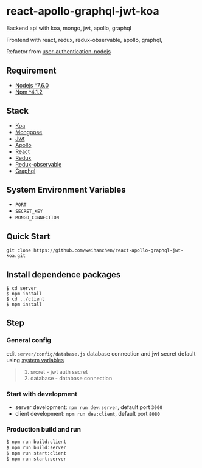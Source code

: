 # react-apollo-graphql-jwt-koa
Backend api with koa, mongo, jwt, apollo, graphql

Frontend with react, redux, redux-observable, apollo, graphql,

Refactor from [user-authentication-nodejs](https://github.com/weihanchen/user-authentication-nodejs)
## Requirement
- [Nodejs ^7.6.0](https://nodejs.org/en/)
- [Npm ^4.1.2](https://www.npmjs.com/package/npm)

## Stack
- [Koa](https://github.com/koajs/koa)
- [Mongoose](http://mongoosejs.com/)
- [Jwt](https://jwt.io/)
- [Apollo](http://dev.apollodata.com/react/)
- [React](https://facebook.github.io/react/)
- [Redux](https://github.com/reactjs/react-redux)
- [Redux-observable](https://github.com/redux-observable/redux-observable)
- [Graphql](http://graphql.org/learn/)

## System Environment Variables
- `PORT`
- `SECRET_KEY`
- `MONGO_CONNECTION`

## Quick Start
```
git clone https://github.com/weihanchen/react-apollo-graphql-jwt-koa.git
```
## Install dependence packages
```
$ cd server 
$ npm install
$ cd ../client
$ npm install
```

## Step
### General config
edit `server/config/database.js` database connection and jwt secret default using [system variables]($system-environment-variables)

>1. srcret - jwt auth secret
>2. database - database connection

### Start with development
* server development: `npm run dev:server`, default port `3000`
* client development: `npm run dev:client`, default port `8080`

### Production build and run
```sh
$ npm run build:client
$ npm run build:server
$ npm run start:client
$ npm run start:server
```